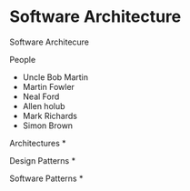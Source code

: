 # Software Architecture
Software Architecure

People
  * Uncle Bob Martin
  * Martin Fowler
  * Neal Ford
  * Allen holub
  * Mark Richards
  * Simon Brown

Architectures
  *
  
Design Patterns
  * 

Software Patterns
  *
